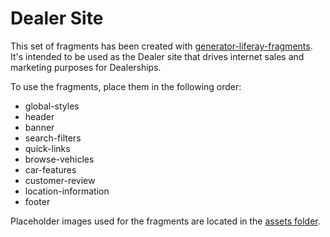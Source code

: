 # Dealer Site

This set of fragments has been created with [generator-liferay-fragments][1]. It's intended to be used as the Dealer site that drives internet sales and marketing purposes for Dealerships.

To use the fragments, place them in the following order:

- global-styles
- header
- banner
- search-filters
- quick-links
- browse-vehicles
- car-features
- customer-review
- location-information
- footer

Placeholder images used for the fragments are located in the [assets folder](/dealer-template/assets/imgs). 


[1]: https://www.npmjs.com/package/generator-liferay-fragments